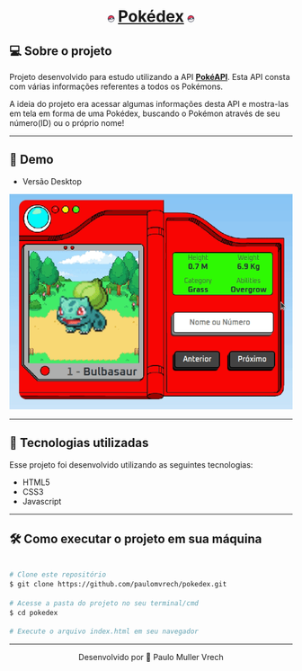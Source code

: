<h1 align="center">
    <img alt="GIF" src="./images/icon.png" width="12">
    <a href="https://paulomvrech.github.io/pokedex/" target="_blank">Pokédex</a>
    <img alt="GIF" src="./images/icon.png" width="12">  
</h1>

## 💻 Sobre o projeto

Projeto desenvolvido para estudo utilizando a API **[PokéAPI](https://pokeapi.co/)**. Esta API consta com várias informações referentes a todos os Pokémons.

A ideia do projeto era acessar algumas informações desta API e mostra-las em tela em forma de uma Pokédex, buscando o Pokémon através de seu número(ID) ou o próprio nome!

---

## 👀 Demo

- Versão Desktop
<div align="center">
  <img alt="GIF" src="./public/view.gif" width="650">  
</div>

---

## 🚀 Tecnologias utilizadas

Esse projeto foi desenvolvido utilizando as seguintes tecnologias:

- HTML5
- CSS3
- Javascript

---

## 🛠 Como executar o projeto em sua máquina

```bash

# Clone este repositório
$ git clone https://github.com/paulomvrech/pokedex.git

# Acesse a pasta do projeto no seu terminal/cmd
$ cd pokedex

# Execute o arquivo index.html em seu navegador


```

---

<p align="center">Desenvolvido por 👏 Paulo Muller Vrech</p>

